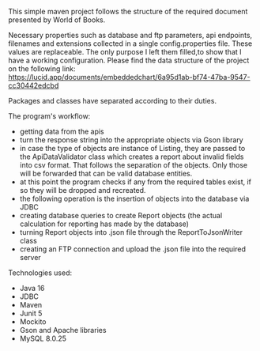 This simple maven project follows the structure of the required document presented by World of Books.

Necessary properties such as database and ftp parameters, api endpoints, filenames and extensions collected in a single config.properties file.
These values are replaceable. The only purpose I left them filled,to show that I have a working configuration.
Please find the data structure of the project on the following link: https://lucid.app/documents/embeddedchart/6a95d1ab-bf74-47ba-9547-cc30442edcbd

Packages and classes have separated according to their duties. 

The program's workflow: 

- getting data from the apis
- turn the response string into the appropriate objects via Gson library
- in case the type of objects are instance of Listing, they are passed to the ApiDataValidator class which creates a report about invalid fields into csv format. That follows the separation of the objects. Only those will be forwarded that can be valid database entities.
- at this point the program checks if any from the required tables exist, if so they will be dropped and recreated.
- the following operation is the insertion of objects into the database via JDBC
- creating database queries to create Report objects (the actual calculation for reporting has made by the database) 
- turning Report objects into .json file through the ReportToJsonWriter class
- creating an FTP connection and upload the .json file into the required server


Technologies used:

- Java 16
- JDBC
- Maven
- Junit 5
- Mockito
- Gson and Apache libraries
- MySQL 8.0.25
